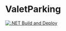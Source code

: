 # ValetParking


[![.NET Build and Deploy](https://github.com/eldeko/ValetParking/actions/workflows/cicd.yml/badge.svg?branch=main)](https://github.com/eldeko/ValetParking/actions/workflows/cicd.yml)
